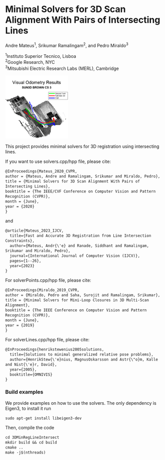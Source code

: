 # Minimal Solvers for 3D Scan Alignment With Pairs of Intersecting Lines
Andre Mateus<sup>1</sup>, Srikumar Ramalingam<sup>2</sup>, and Pedro Miraldo<sup>3</sup>

<sup>1</sup>Instituto Superior Tecnico, Lisboa <br>
<sup>2</sup>Google Research, NYC<br>
<sup>3</sup>Mitsubishi Electric Research Labs (MERL), Cambridge<br>


<img src="imgs/fig0.gif" width="200" />

This project provides minimal solvers for 3D registration using intersecting lines.

If you want to use solvers.cpp/hpp file, please cite:
```
@InProceedings{Mateus_2020_CVPR,
author = {Mateus, Andre and Ramalingam, Srikumar and Miraldo, Pedro},
title = {Minimal Solvers for 3D Scan Alignment With Pairs of Intersecting Lines},
booktitle = {The IEEE/CVF Conference on Computer Vision and Pattern Recognition (CVPR)},
month = {June},
year = {2020}
}
```
and
```
@article{Mateus_2023_IJCV,
  title={Fast and Accurate 3D Registration from Line Intersection Constraints},
  author={Mateus, Andr{\'e} and Ranade, Siddhant and Ramalingam, Srikumar and Miraldo, Pedro},
  journal={International Journal of Computer Vision (IJCV)},
  pages={1--26},
  year={2023}
}
```

For solverPoints.cpp/hpp file, please cite:
```
@InProceedings{Miraldo_2019_CVPR,
author = {Miraldo, Pedro and Saha, Surojit and Ramalingam, Srikumar},
title = {Minimal Solvers for Mini-Loop Closures in 3D Multi-Scan Alignment},
booktitle = {The IEEE Conference on Computer Vision and Pattern Recognition (CVPR)},
month = {June},
year = {2019}
}
```

For solverLines.cpp/hpp file, please cite:
```
@InProceedings{henrikstewenius2005solutions,
  title={Solutions to minimal generalized relative pose problems},
  author={HenrikStew{\'e}nius, MagnusOskarsson and Astr{\"o}m, Kalle and Nist{\'e}r, David},
  year={2005},
  booktitle={OMNIVIS}
}
```

### Build examples

We provide examples on how to use the solvers.
The only dependency is Eigen3, to install it run 
```
sudo apt-get install libeigen3-dev
```
Then, compile the code
```
cd 3DMinRegLineIntersect
mkdir build && cd build
cmake ..
make -j$(nthreads)
```
